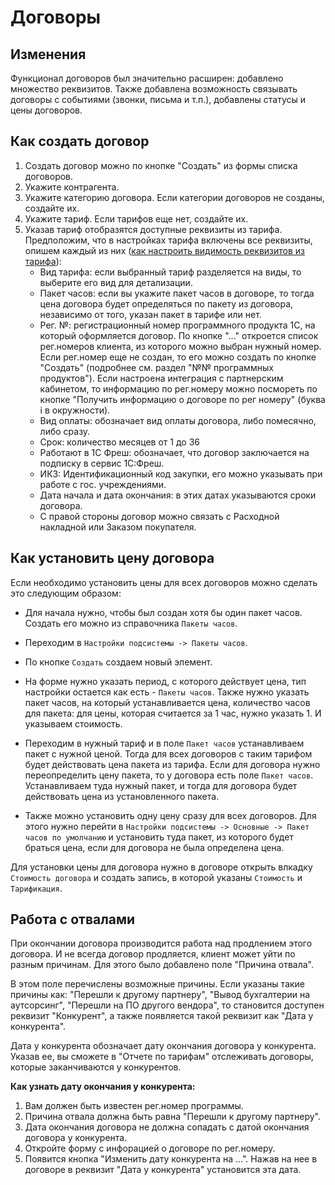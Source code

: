 # Договоры

## Изменения

Функционал договоров был значительно расширен: добавлено множество реквизитов.
Также добавлена возможность связывать договоры с событиями (звонки, письма и т.п.), добавлены статусы и цены договоров.

## Как создать договор

1. Создать договор можно по кнопке "Создать" из формы списка договоров.
2. Укажите контрагента.
3. Укажите категорию договора. Если категории договоров не созданы, создайте их.
4. Укажите тариф. Если тарифов еще нет, создайте их.
5. Указав тариф отобразятся доступные реквизиты из тарифа. Предположим, что в настройках тарифа включены все реквизиты, опишем каждый из них ([как настроить видимость реквизитов из тарифа](https://sorokinltd.github.io/franchisee-manag-doc.github.io/docs/tariffs#раздел-реквизиты-на-форме)):
    * Вид тарифа: если выбранный тариф разделяется на виды, то выберите его вид для детализации.
    * Пакет часов: если вы укажите пакет часов в договоре, то тогда цена договора будет определяться по пакету из договора, независимо от того, указан пакет в тарифе или нет.
    * Рег. №: регистрационный номер программного продукта 1С, на который оформляется договор.
    По кнопке "..." откроется список рег.номеров клиента, из которого можно выбран нужный номер.
    Если рег.номер еще не создан, то его можно создать по кнопке "Создать" (подробнее см. раздел "№№ программных продуктов").
    Если настроена интеграция с партнерским кабинетом, то информацию по рег.номеру можно посмореть по кнопке "Получить информацию о договоре по рег номеру" (буква i в окружности).
    * Вид оплаты: обозначает вид оплаты договора, либо помесячно, либо сразу.
    * Срок: количество месяцев от 1 до 36
    * Работают в 1С Фреш: обозначает, что договор заключается на подписку в сервис 1С:Фреш.
    * ИКЗ: Идентификационный код закупки, его можно указывать при работе с гос. учреждениями.
    * Дата начала и дата окончания: в этих датах указываются сроки договора.
    * С правой стороны договор можно связать с Расходной накладной или Заказом покупателя.

## Как установить цену договора

Если необходимо установить цены для всех договоров можно сделать это следующим образом:
    
* Для начала нужно, чтобы был создан хотя бы один пакет часов. Создать его можно из справочника `Пакеты часов`.

* Переходим в `Настройки подсистемы -> Пакеты часов`.

* По кнопке `Создать` создаем новый элемент.

* На форме нужно указать период, с которого действует цена, тип настройки остается как есть - `Пакеты часов`. Также нужно указать пакет часов, на который устанавливается цена, количество часов для пакета: для цены, которая считается за 1 час, нужно указать 1. И указываем стоимость.

* Переходим в нужный тариф и в поле `Пакет часов` устанавливаем пакет с нужной ценой. Тогда для всех договоров с таким тарифом будет действовать цена пакета из тарифа. Если для договора нужно переопределить цену пакета, то у договора есть поле `Пакет часов`. Устанавливаем туда нужный пакет, и тогда для договора будет действовать цена из установленного пакета.

* Также можно установить одну цену сразу для всех договоров. Для этого нужно перейти в `Настройки подсистемы -> Основные -> Пакет часов по умолчанию` и установить туда пакет, из которого будет браться цена, если для договора не была определена цена.

Для установки цены для договора нужно в договоре открыть влкадку `Стоимость договора` и создать запись, в которой указаны `Стоимость` и `Тарификация`.

## Работа с отвалами

При окончании договора производится работа над продлением этого договора. И не всегда договор продляется, клиент может уйти по разным причинам. Для этого было добавлено поле "Причина отвала".

В этом поле перечислены возможные причины. Если указаны такие причины как: "Перешли к другому партнеру", "Вывод бухгалтерии на аутсорсинг", "Перешли на ПО другого вендора", то становится доступен реквизит "Конкурент", а также появляется такой реквизит как "Дата у конкурента". 
    
Дата у конкурента обозначает дату окончания договора у конкурента. Указав ее, вы сможете в "Отчете по тарифам" отслеживать договоры, которые заканчиваются у конкурентов.

 **Как узнать дату окончания у конкурента:**
 
 1. Вам должен быть известен рег.номер программы.
 2. Причина отвала должна быть равна "Перешли к другому партнеру".
 3. Дата окончания договора не должна сопадать с датой окончания договора у конкурента.
 4. Откройте форму с инфорацией о договоре по рег.номеру. 
 5. Появится кнопка "Изменить дату конкурента на ...". Нажав на нее в договоре в реквизит "Дата у конкурента" установится эта дата.
